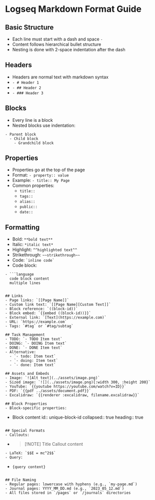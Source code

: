# Logseq Markdown Format Guide

## Basic Structure
- Each line must start with a dash and space `- `
- Content follows hierarchical bullet structure
- Nesting is done with 2-space indentation after the dash

## Headers
- Headers are normal text with markdown syntax
- `- # Header 1`
- `- ## Header 2`
- `- ### Header 3`

## Blocks
- Every line is a block
- Nested blocks use indentation:
```
- Parent block
  - Child block
    - Grandchild block
```

## Properties
- Properties go at the top of the page
- Format: `- property:: value`
- Example: `- title:: My Page`
- Common properties:
  - `title::`
  - `tags::`
  - `alias::`
  - `public::`
  - `date::`

## Formatting
- Bold: `**bold text**`
- Italic: `*italic text*`
- Highlight: `^^highlighted text^^`
- Strikethrough: `~~strikethrough~~`
- Code: ``` `inline code` ```
- Code block:
```
- ```language
  code block content
  multiple lines
  ```
```

## Links
- Page links: `[[Page Name]]`
- Custom link text: `[[Page Name][Custom Text]]`
- Block reference: `((block-id))`
- Block embed: `{{embed ((block-id))}}`
- External link: `[Text](https://example.com)`
- URL: `https://example.com`
- Tags: `#tag` or `#tag/subtag`

## Task Management
- TODO: `- TODO Item text`
- DOING: `- DOING Item text`
- DONE: `- DONE Item text`
- Alternative: 
  - `- todo: Item text`
  - `- doing: Item text`
  - `- done: Item text`

## Assets and Embeds
- Image: `![Alt text](../assets/image.png)`
- Sized image: `![](../assets/image.png){:width 300, :height 200}`
- YouTube: `{{youtube https://youtube.com/watch?v=ID}}`
- PDF: `{{pdf ../assets/document.pdf}}`
- Excalidraw: `{{renderer :excalidraw, filename.excalidraw}}`

## Block Properties
- Block-specific properties:
```
- Block content
  id:: unique-block-id
  collapsed:: true
  heading:: true
```

## Special Formats
- Callouts:
```
- > [!NOTE] Title
  > Callout content
```
- LaTeX: `$$E = mc^2$$`
- Query:
```
- ```query
  {query content}
  ```
```

## File Naming
- Regular pages: lowercase with hyphens (e.g., `my-page.md`)
- Journal pages: YYYY_MM_DD.md (e.g., `2023_05_12.md`)
- All files stored in `/pages` or `/journals` directories